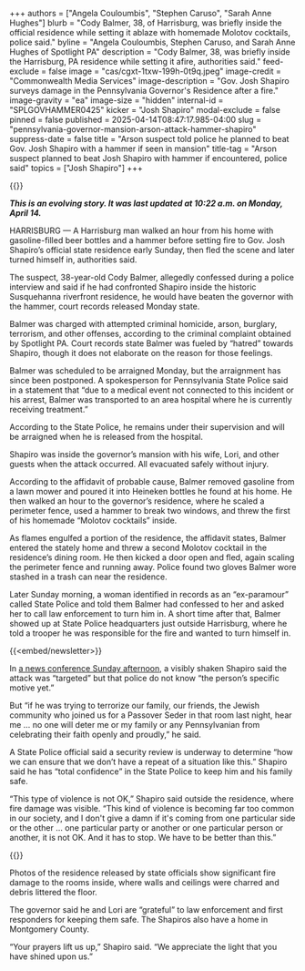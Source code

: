 +++
authors = ["Angela Couloumbis", "Stephen Caruso", "Sarah Anne Hughes"]
blurb = "Cody Balmer, 38, of Harrisburg, was briefly inside the official residence while setting it ablaze with homemade Molotov cocktails, police said."
byline = "Angela Couloumbis, Stephen Caruso, and Sarah Anne Hughes of Spotlight PA"
description = "Cody Balmer, 38, was briefly inside the Harrisburg, PA residence while setting it afire, authorities said."
feed-exclude = false
image = "cas/cgxt-1txw-199h-0t9q.jpeg"
image-credit = "Commonwealth Media Services"
image-description = "Gov. Josh Shapiro surveys damage in the Pennsylvania Governor's Residence after a fire."
image-gravity = "ea"
image-size = "hidden"
internal-id = "SPLGOVHAMMER0425"
kicker = "Josh Shapiro"
modal-exclude = false
pinned = false
published = 2025-04-14T08:47:17.985-04:00
slug = "pennsylvania-governor-mansion-arson-attack-hammer-shapiro"
suppress-date = false
title = "Arson suspect told police he planned to beat Gov. Josh Shapiro with a hammer if seen in mansion"
title-tag = "Arson suspect planned to beat Josh Shapiro with hammer if encountered, police said"
topics = ["Josh Shapiro"]
+++

{{<youtube id="XeN7RuwkT5g" loading="lazy">}}

<strong><em>This is an evolving story. It was last updated at 10:22 a.m. on Monday, April 14.</em></strong>

HARRISBURG — A Harrisburg man walked an hour from his home with gasoline-filled beer bottles and a hammer before setting fire to Gov. Josh Shapiro’s official state residence early Sunday, then fled the scene and later turned himself in, authorities said.

The suspect, 38-year-old Cody Balmer, allegedly confessed during a police interview and said if he had confronted Shapiro inside the historic Susquehanna riverfront residence, he would have beaten the governor with the hammer, court records released Monday state.

Balmer was charged with attempted criminal homicide, arson, burglary, terrorism, and other offenses, according to the criminal complaint obtained by Spotlight PA. Court records state Balmer was fueled by “hatred” towards Shapiro, though it does not elaborate on the reason for those feelings.

Balmer was scheduled to be arraigned Monday, but the arraignment has since been postponed. A spokesperson for Pennsylvania State Police said in a statement that “due to a medical event not connected to this incident or his arrest, Balmer was transported to an area hospital where he is currently receiving treatment.”

According to the State Police, he remains under their supervision and will be arraigned when he is released from the hospital.

Shapiro was inside the governor’s mansion with his wife, Lori, and other guests when the attack occurred. All evacuated safely without injury.

According to the affidavit of probable cause, Balmer removed gasoline from a lawn mower and poured it into Heineken bottles he found at his home. He then walked an hour to the governor’s residence, where he scaled a perimeter fence, used a hammer to break two windows, and threw the first of his homemade “Molotov cocktails” inside.

As flames engulfed a portion of the residence, the affidavit states, Balmer entered the stately home and threw a second Molotov cocktail in the residence’s dining room. He then kicked a door open and fled, again scaling the perimeter fence and running away. Police found two gloves Balmer wore stashed in a trash can near the residence.

Later Sunday morning, a woman identified in records as an “ex-paramour” called State Police and told them Balmer had confessed to her and asked her to call law enforcement to turn him in. A short time after that, Balmer showed up at State Police headquarters just outside Harrisburg, where he told a trooper he was responsible for the fire and wanted to turn himself in.<strong><em></em></strong>

{{<embed/newsletter>}}

In <a href="https://www.spotlightpa.org/news/2025/04/pennsylvania-governor-mansion-arson-attack-shapiro-evacuation/">a news conference Sunday afternoon</a>, a visibly shaken Shapiro said the attack was “targeted” but that police do not know “the person’s specific motive yet.”

But “if he was trying to terrorize our family, our friends, the Jewish community who joined us for a Passover Seder in that room last night, hear me … no one will deter me or my family or any Pennsylvanian from celebrating their faith openly and proudly,” he said.

A State Police official said a security review is underway to determine “how we can ensure that we don’t have a repeat of a situation like this.” Shapiro said he has “total confidence” in the State Police to keep him and his family safe.

“This type of violence is not OK,” Shapiro said outside the residence, where fire damage was visible. “This kind of violence is becoming far too common in our society, and I don&#39;t give a damn if it&#39;s coming from one particular side or the other … one particular party or another or one particular person or another, it is not OK. And it has to stop. We have to be better than this.”

{{<picture src="cas/cgxt-1txw-199h-0t9q.jpeg" description="Gov. Josh Shapiro is shown fire damage inside the Pennsylvania Governor’s Residence in Harrisburg." caption="Gov. Josh Shapiro is shown fire damage inside the Pennsylvania Governor’s Residence in Harrisburg." credit="Commonwealth Media Services">}}

Photos of the residence released by state officials show significant fire damage to the rooms inside, where walls and ceilings were charred and debris littered the floor.

The governor said he and Lori are “grateful” to law enforcement and first responders for keeping them safe. The Shapiros also have a home in Montgomery County.

“Your prayers lift us up,” Shapiro said. “We appreciate the light that you have shined upon us.”

